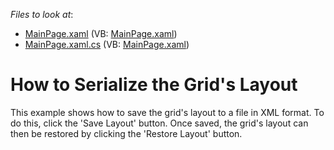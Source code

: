 <!-- default file list -->
*Files to look at*:

* [MainPage.xaml](./CS/GridLayoutSerialization/MainPage.xaml) (VB: [MainPage.xaml](./VB/GridLayoutSerialization/MainPage.xaml))
* [MainPage.xaml.cs](./CS/GridLayoutSerialization/MainPage.xaml.cs) (VB: [MainPage.xaml](./VB/GridLayoutSerialization/MainPage.xaml))
<!-- default file list end -->
# How to Serialize the Grid's Layout


<p>This example shows how to save the grid's layout to a file in XML format. To do this, click the 'Save Layout' button. Once saved, the grid's layout can then be restored by clicking the 'Restore Layout' button.</p>

<br/>



